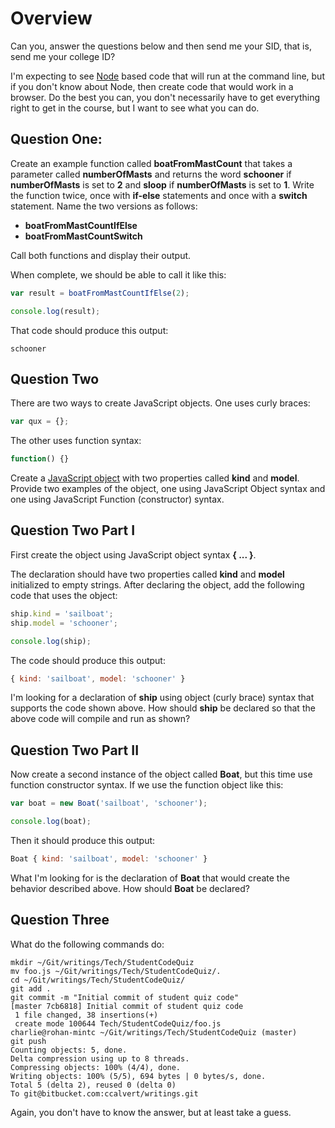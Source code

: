 # Overview

Can you, answer the questions below and then send me your SID, that is, send me your college ID?

I'm expecting to see [Node][node] based code that will run at the command line, but if you don't know about Node, then create code that would work in a browser. Do the best you can, you don't necessarily have to get everything right to get in the course, but I want to see what you can do.

## Question One:

Create an example function called **boatFromMastCount** that takes a parameter called **numberOfMasts** and returns the word **schooner** if **numberOfMasts** is set to **2** and **sloop** if **numberOfMasts** is set to **1**. Write the function twice, once with  **if-else** statements and once with a **switch** statement. Name the two versions as follows:

- **boatFromMastCountIfElse**
- **boatFromMastCountSwitch**

Call both functions and display their output.

When complete, we should be able to call it like this:

```javascript
var result = boatFromMastCountIfElse(2);

console.log(result);
```

That code should produce this output:

```
schooner
```

## Question Two

There are two ways to create JavaScript objects. One uses curly braces:

```javascript
var qux = {};
```

The other uses function syntax:

```javascript
function() {}
```

Create a [JavaScript object][jo] with two properties called **kind** and **model**. Provide two examples of the object, one using JavaScript Object syntax and one using JavaScript Function (constructor) syntax.

## Question Two Part I

First create the object using JavaScript object syntax **{ ... }**.

The declaration should have two properties called **kind** and **model** initialized to empty strings. After declaring the object, add the following code that uses the object:

```javascript
ship.kind = 'sailboat';
ship.model = 'schooner';

console.log(ship);
```

The code should produce this output:

```javascript
{ kind: 'sailboat', model: 'schooner' }
```

I'm looking for a declaration of **ship** using object (curly brace) syntax that supports the code shown above. How should **ship** be declared so that the above code will compile and run as shown?

## Question Two Part II

Now create a second instance of the object called **Boat**, but this time use function constructor syntax. If we use the function object like this:

```javascript
var boat = new Boat('sailboat', 'schooner');

console.log(boat);
```

Then it should produce this output:

```javascript
Boat { kind: 'sailboat', model: 'schooner' }
```

What I'm looking for is the declaration of **Boat** that would create the behavior described above. How should **Boat** be declared?

## Question Three

What do the following commands do:

```
mkdir ~/Git/writings/Tech/StudentCodeQuiz
mv foo.js ~/Git/writings/Tech/StudentCodeQuiz/.
cd ~/Git/writings/Tech/StudentCodeQuiz/
git add .
git commit -m "Initial commit of student quiz code"
[master 7cb6818] Initial commit of student quiz code
 1 file changed, 38 insertions(+)
 create mode 100644 Tech/StudentCodeQuiz/foo.js
charlie@rohan-mintc ~/Git/writings/Tech/StudentCodeQuiz (master)
git push
Counting objects: 5, done.
Delta compression using up to 8 threads.
Compressing objects: 100% (4/4), done.
Writing objects: 100% (5/5), 694 bytes | 0 bytes/s, done.
Total 5 (delta 2), reused 0 (delta 0)
To git@bitbucket.com:ccalvert/writings.git
```

Again, you don't have to know the answer, but at least take a guess.

[jo]: https://developer.mozilla.org/en-US/docs/Web/JavaScript/Guide/Working_with_Objects
[node]: https://nodejs.org/en/
